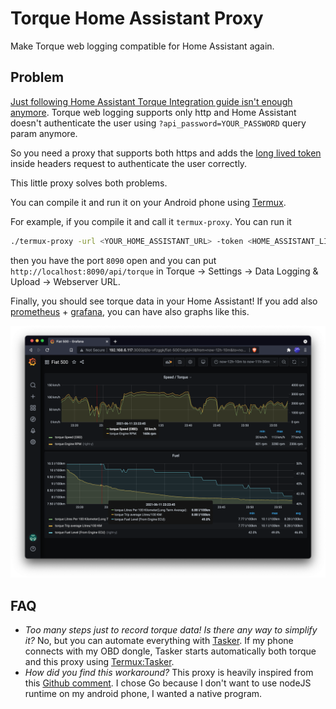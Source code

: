 # Torque Home Assistant Proxy

Make Torque web logging compatible for Home Assistant again.

## Problem

[Just following Home Assistant Torque Integration guide isn't enough anymore](https://www.home-assistant.io/integrations/torque/). Torque web logging supports only http and Home Assistant doesn't authenticate the user using `?api_password=YOUR_PASSWORD` query param anymore.

So you need a proxy that supports both https and adds the [long lived token](https://developers.home-assistant.io/docs/auth_api/#long-lived-access-token) inside headers request to authenticate the user correctly.

This little proxy solves both problems.

You can compile it and run it on your Android phone using [Termux](https://termux.com/).

For example, if you compile it and call it `termux-proxy`. You can run it

```bash
./termux-proxy -url <YOUR_HOME_ASSISTANT_URL> -token <HOME_ASSISTANT_LIVE_TOKEN>
```

then you have the port `8090` open and you can put `http://localhost:8090/api/torque` in Torque -> Settings -> Data Logging & Upload -> Webserver URL.

Finally, you should see torque data in your Home Assistant! If you add also [prometheus](https://www.home-assistant.io/integrations/prometheus/) + [grafana](https://grafana.com/), you can have also graphs like this.

![Car data on Grafana](assets/grafana.png)

## FAQ

- *Too many steps just to record torque data! Is there any way to simplify it?* No, but you can automate everything with [Tasker](https://play.google.com/store/apps/details?id=net.dinglisch.android.taskerm&hl=it&gl=US). If my phone connects with my OBD dongle, Tasker starts automatically both torque and this proxy using [Termux:Tasker](https://play.google.com/store/apps/details?id=com.termux.tasker&hl=it&gl=US).
- *How did you find this workaround?* This proxy is heavily inspired from this [Github comment](https://github.com/home-assistant/core/issues/28836#issuecomment-579887196). I chose Go because I don't want to use nodeJS runtime on my android phone, I wanted a native program.